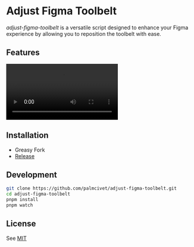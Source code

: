 # Adjust Figma Toolbelt

*adjust-figma-toolbelt* is a versatile script designed to enhance your Figma experience by allowing you to reposition the toolbelt with ease.

## Features

![video](./assets/feature.mp4)

## Installation

- Greasy Fork
- [Release](https://github.com/palmcivet/adjust-figma-toolbelt/release)

## Development

```bash
git clone https://github.com/palmcivet/adjust-figma-toolbelt.git
cd adjust-figma-toolbelt
pnpm install
pnpm watch
```

## License

See [MIT](./LICENSE)
